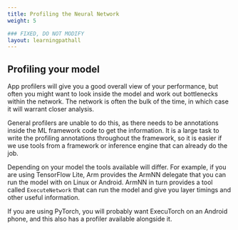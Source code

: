 ```yaml
---
title: Profiling the Neural Network
weight: 5

### FIXED, DO NOT MODIFY
layout: learningpathall
---
```


## Profiling your model
App profilers will give you a good overall view of your performance, but often you might want to look inside the model and work out bottlenecks within the network. The network is often the bulk of the time, in which case it will warrant closer analysis. 

General profilers are unable to do this, as there needs to be annotations inside the ML framework code to get the information. It is a large task to write the profiling annotations throughout the framework, so it is easier if we use tools from a framework or inference engine that can already do the job.

Depending on your model the tools available will differ. For example, if you are using TensorFlow Lite, Arm provides the ArmNN delegate that you can run the model with on Linux or Android. ArmNN in turn provides a tool called `ExecuteNetwork` that can run the model and give you layer timings and other useful information.

If you are using PyTorch, you will probably want ExecuTorch on an Android phone, and this also has a profiler available alongside it.
